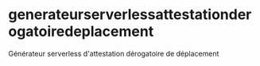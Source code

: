 # generateurserverlessattestationderogatoiredeplacement
Générateur serverless d'attestation dérogatoire de déplacement
